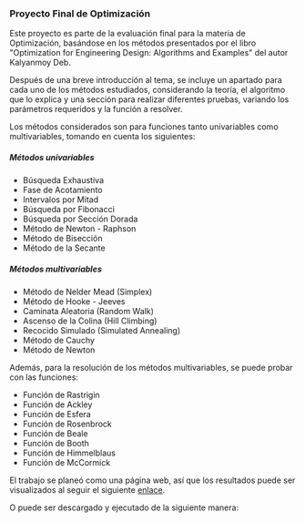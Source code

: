 ### Proyecto Final de Optimización
Este proyecto es parte de la evaluación final para la materia de Optimización, basándose en los métodos presentados por el libro "Optimization for Engineering Design: Algorithms and Examples" del autor Kalyanmoy Deb.

Después de una breve introducción al tema, se incluye un apartado para cada uno de los métodos estudiados, considerando la teoría, el algoritmo que lo explica y una sección para realizar diferentes pruebas, variando los parámetros requeridos y la función a resolver. 

Los métodos considerados son para funciones tanto univariables como multivariables, tomando en cuenta los siguientes: 

##### Métodos univariables
* Búsqueda Exhaustiva
* Fase de Acotamiento
* Intervalos por Mitad
* Búsqueda por Fibonacci
* Búsqueda por Sección Dorada
* Método de Newton - Raphson
* Método de Bisección
* Método de la Secante

##### Métodos multivariables
* Método de Nelder Mead (Simplex)
* Método de Hooke - Jeeves
* Caminata Aleatoria (Random Walk)
* Ascenso de la Colina (Hill Climbing)
* Recocido Simulado (Simulated Annealing)
* Método de Cauchy
* Método de Newton

Además, para la resolución de los métodos multivariables, se puede probar con las funciones:
* Función de Rastrigin
* Función de Ackley
* Función de Esfera
* Función de Rosenbrock
* Función de Beale
* Función de Booth
* Función de Himmelblaus
* Función de McCormick

El trabajo se planeó como una página web, así que los resultados puede ser visualizados al seguir el siguiente [enlace](https://proyecto-tercer-parcial-6rozmy6lq3qbficc2hrqfe.streamlit.app/).

O puede ser descargado y ejecutado de la siguiente manera:

